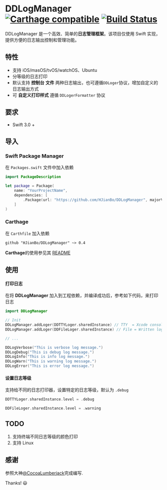 # DDLogManager [![Carthage compatible](https://img.shields.io/badge/Carthage-compatible-4BC51D.svg?style=flat)](https://github.com/Carthage/Carthage) [![Build Status](https://travis-ci.org/HJianBo/DDLogManager.svg?branch=master)](https://travis-ci.org/HJianBo/DDLogManager)
DDLogManager 是一个高效、简单的**日志管理框架**。该项目仅使用 Swift 实现，提供方便的日志输出控制和管理功能。

## 特性
- 支持 iOS/masOS/tvOS/watchOS、Ubuntu
- 分等级的日志打印
- 默认支持 **控制台** **文件** 两种日志输出，也可遵循`DDLoger`协议，增加自定义的日志输出方式
- 可 **自定义打印样式** 遵循 `DDLogerFormatter` 协议

## 要求

- Swift 3.0 +

## 导入
### Swift Package Manager
在 `Packages.swift` 文件中加入依赖
```swift
import PackageDescription

let package = Package(
    name: "YourProjectName",
    dependencies: [
        .Package(url: "https://github.com/HJianBo/DDLogManager", majorVersion: 0)
    ]
)
```

### Carthage
在 `Carthfile` 加入依赖
```
github "HJianBo/DDLogManager" ~> 0.4
```

**Carthage**的使用参见其 [README](https://github.com/Carthage/Carthage)

## 使用
#### 打印日志
在将 **DDLogManager** 加入到工程依赖，并编译成功后，参考如下代码，来打印日志
```swift
import DDLogManager

// Init
DDLogManager.addLoger(DDTTYLoger.sharedInstance) // TTY  = Xcode console
DDLogManager.addLoger(DDFileLoger.sharedInstance) // File = Written log to file

// ...

DDLogVerbose("This is verbose log message.")
DDLogDebug("This is debug log message.")
DDLogInfo("This is info log message.")
DDLogWarn("This is warning log message.")
DDLogError("This is error log message.")
```

#### 设置日志等级
支持给不同的日志打印器，设置特定的日志等级，默认为 `.debug`
```swift
DDTTYLoger.sharedInstance.level = .debug

DDFileLoger.sharedInstance.level = .warning
```

## TODO
1. 支持终端不同日志等级的颜色打印
2. 支持 Linux

## 感谢
参照大神[@CocoaLumberjack](https://github.com/CocoaLumberjack/CocoaLumberjack)完成编写.

Thanks! 😃
